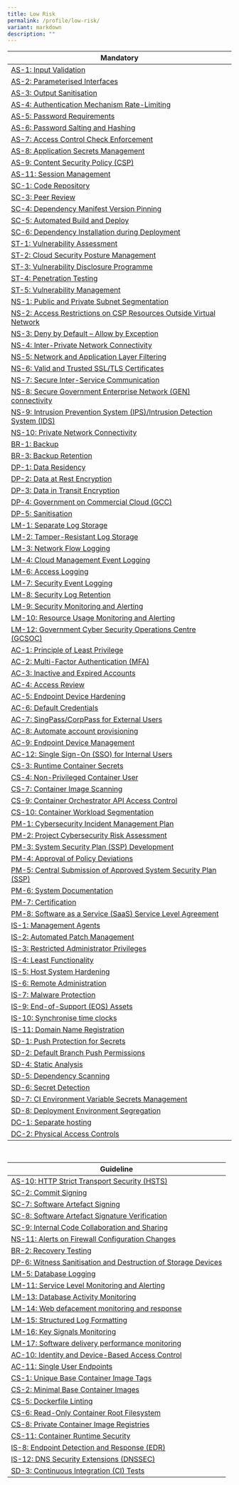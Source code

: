 ```yaml
---
title: Low Risk
permalink: /profile/low-risk/
variant: markdown
description: ""
---
```

| Mandatory |
| ---- |
| [AS-1: Input Validation](/control-catalog/as/#as-1) |
| [AS-2: Parameterised Interfaces](/control-catalog/as/#as-2) |
| [AS-3: Output Sanitisation](/control-catalog/as/#as-3) |
| [AS-4: Authentication Mechanism Rate-Limiting](/control-catalog/as/#as-4) |
| [AS-5: Password Requirements](/control-catalog/as/#as-5) |
| [AS-6: Password Salting and Hashing](/control-catalog/as/#as-6) |
| [AS-7: Access Control Check Enforcement](/control-catalog/as/#as-7) |
| [AS-8: Application Secrets Management](/control-catalog/as/#as-8) |
| [AS-9: Content Security Policy (CSP)](/control-catalog/as/#as-9) |
| [AS-11: Session Management](/control-catalog/as/#as-11) |
| [SC-1: Code Repository](/control-catalog/sc/#sc-1) |
| [SC-3: Peer Review](/control-catalog/sc/#sc-3) |
| [SC-4: Dependency Manifest Version Pinning](/control-catalog/sc/#sc-4) |
| [SC-5: Automated Build and Deploy](/control-catalog/sc/#sc-5) |
| [SC-6: Dependency Installation during Deployment](/control-catalog/sc/#sc-6) |
| [ST-1: Vulnerability Assessment](/control-catalog/st/#st-1) |
| [ST-2: Cloud Security Posture Management](/control-catalog/st/#st-2) |
| [ST-3: Vulnerability Disclosure Programme](/control-catalog/st/#st-3) |
| [ST-4: Penetration Testing](/control-catalog/st/#st-4) |
| [ST-5: Vulnerability Management](/control-catalog/st/#st-5) |
| [NS-1: Public and Private Subnet Segmentation](/control-catalog/ns/#ns-1) |
| [NS-2: Access Restrictions on CSP Resources Outside Virtual Network](/control-catalog/ns/#ns-2) |
| [NS-3: Deny by Default – Allow by Exception](/control-catalog/ns/#ns-3) |
| [NS-4: Inter-Private Network Connectivity](/control-catalog/ns/#ns-4) |
| [NS-5: Network and Application Layer Filtering](/control-catalog/ns/#ns-5) |
| [NS-6: Valid and Trusted SSL/TLS Certificates](/control-catalog/ns/#ns-6) |
| [NS-7: Secure Inter-Service Communication](/control-catalog/ns/#ns-7) |
| [NS-8: Secure Government Enterprise Network (GEN) connectivity](/control-catalog/ns/#ns-8) |
| [NS-9: Intrusion Prevention System (IPS)/Intrusion Detection System (IDS)](/control-catalog/ns/#ns-9) |
| [NS-10: Private Network Connectivity](/control-catalog/ns/#ns-10) |
| [BR-1: Backup](/control-catalog/br/#br-1) |
| [BR-3: Backup Retention](/control-catalog/br/#br-3) |
| [DP-1: Data Residency](/control-catalog/dp/#dp-1) |
| [DP-2: Data at Rest Encryption](/control-catalog/dp/#dp-2) |
| [DP-3: Data in Transit Encryption](/control-catalog/dp/#dp-3) |
| [DP-4: Government on Commercial Cloud (GCC)](/control-catalog/dp/#dp-4) |
| [DP-5: Sanitisation](/control-catalog/dp/#dp-5) |
| [LM-1: Separate Log Storage](/control-catalog/lm/#lm-1) |
| [LM-2: Tamper-Resistant Log Storage](/control-catalog/lm/#lm-2) |
| [LM-3: Network Flow Logging](/control-catalog/lm/#lm-3) |
| [LM-4: Cloud Management Event Logging](/control-catalog/lm/#lm-4) |
| [LM-6: Access Logging](/control-catalog/lm/#lm-6) |
| [LM-7: Security Event Logging](/control-catalog/lm/#lm-7) |
| [LM-8: Security Log Retention](/control-catalog/lm/#lm-8) |
| [LM-9: Security Monitoring and Alerting](/control-catalog/lm/#lm-9) |
| [LM-10: Resource Usage Monitoring and Alerting](/control-catalog/lm/#lm-10) |
| [LM-12: Government Cyber Security Operations Centre (GCSOC)](/control-catalog/lm/#lm-12) |
| [AC-1: Principle of Least Privilege](/control-catalog/ac/#ac-1) |
| [AC-2: Multi-Factor Authentication (MFA)](/control-catalog/ac/#ac-2) |
| [AC-3: Inactive and Expired Accounts](/control-catalog/ac/#ac-3) |
| [AC-4: Access Review](/control-catalog/ac/#ac-4) |
| [AC-5: Endpoint Device Hardening](/control-catalog/ac/#ac-5) |
| [AC-6: Default Credentials](/control-catalog/ac/#ac-6) |
| [AC-7: SingPass/CorpPass for External Users](/control-catalog/ac/#ac-7) |
| [AC-8: Automate account provisioning](/control-catalog/ac/#ac-8) |
| [AC-9: Endpoint Device Management](/control-catalog/ac/#ac-9) |
| [AC-12: Single Sign-On (SSO) for Internal Users](/control-catalog/ac/#ac-12) |
| [CS-3: Runtime Container Secrets](/control-catalog/cs/#cs-3) |
| [CS-4: Non-Privileged Container User](/control-catalog/cs/#cs-4) |
| [CS-7: Container Image Scanning](/control-catalog/cs/#cs-7) |
| [CS-9: Container Orchestrator API Access Control](/control-catalog/cs/#cs-9) |
| [CS-10: Container Workload Segmentation](/control-catalog/cs/#cs-10) |
| [PM-1: Cybersecurity Incident Management Plan](/control-catalog/pm/#pm-1) |
| [PM-2: Project Cybersecurity Risk Assessment](/control-catalog/pm/#pm-2) |
| [PM-3: System Security Plan (SSP) Development](/control-catalog/pm/#pm-3) |
| [PM-4: Approval of Policy Deviations](/control-catalog/pm/#pm-4) |
| [PM-5: Central Submission of Approved System Security Plan (SSP)](/control-catalog/pm/#pm-5) |
| [PM-6: System Documentation](/control-catalog/pm/#pm-6) |
| [PM-7: Certification](/control-catalog/pm/#pm-7) |
| [PM-8: Software as a Service (SaaS) Service Level Agreement](/control-catalog/pm/#pm-8) |
| [IS-1: Management Agents](/control-catalog/is/#is-1) |
| [IS-2: Automated Patch Management](/control-catalog/is/#is-2) |
| [IS-3: Restricted Administrator Privileges](/control-catalog/is/#is-3) |
| [IS-4: Least Functionality](/control-catalog/is/#is-4) |
| [IS-5: Host System Hardening](/control-catalog/is/#is-5) |
| [IS-6: Remote Administration](/control-catalog/is/#is-6) |
| [IS-7: Malware Protection](/control-catalog/is/#is-7) |
| [IS-9: End-of-Support (EOS) Assets](/control-catalog/is/#is-9) |
| [IS-10: Synchronise time clocks](/control-catalog/is/#is-10) |
| [IS-11: Domain Name Registration](/control-catalog/is/#is-11) |
| [SD-1: Push Protection for Secrets](/control-catalog/sd/#sd-1) |
| [SD-2: Default Branch Push Permissions](/control-catalog/sd/#sd-2) |
| [SD-4: Static Analysis](/control-catalog/sd/#sd-4) |
| [SD-5: Dependency Scanning](/control-catalog/sd/#sd-5) |
| [SD-6: Secret Detection](/control-catalog/sd/#sd-6) |
| [SD-7: CI Environment Variable Secrets Management](/control-catalog/sd/#sd-7) |
| [SD-8: Deployment Environment Segregation](/control-catalog/sd/#sd-8) |
| [DC-1: Separate hosting](/control-catalog/dc/#dc-1) |
| [DC-2: Physical Access Controls](/control-catalog/dc/#dc-2) |

<br>

| Guideline |
| ---- |
| [AS-10: HTTP Strict Transport Security (HSTS)](/control-catalog/as/#as-10) |
| [SC-2: Commit Signing](/control-catalog/sc/#sc-2) |
| [SC-7: Software Artefact Signing](/control-catalog/sc/#sc-7) |
| [SC-8: Software Artefact Signature Verification](/control-catalog/sc/#sc-8) |
| [SC-9: Internal Code Collaboration and Sharing](/control-catalog/sc/#sc-9) |
| [NS-11: Alerts on Firewall Configuration Changes](/control-catalog/ns/#ns-11) |
| [BR-2: Recovery Testing](/control-catalog/br/#br-2) |
| [DP-6: Witness Sanitisation and Destruction of Storage Devices](/control-catalog/dp/#dp-6) |
| [LM-5: Database Logging](/control-catalog/lm/#lm-5) |
| [LM-11: Service Level Monitoring and Alerting](/control-catalog/lm/#lm-11) |
| [LM-13: Database Activity Monitoring](/control-catalog/lm/#lm-13) |
| [LM-14: Web defacement monitoring and response](/control-catalog/lm/#lm-14) |
| [LM-15: Structured Log Formatting](/control-catalog/lm/#lm-15) |
| [LM-16: Key Signals Monitoring](/control-catalog/lm/#lm-16) |
| [LM-17: Software delivery performance monitoring](/control-catalog/lm/#lm-17) |
| [AC-10: Identity and Device-Based Access Control](/control-catalog/ac/#ac-10) |
| [AC-11: Single User Endpoints](/control-catalog/ac/#ac-11) |
| [CS-1: Unique Base Container Image Tags](/control-catalog/cs/#cs-1) |
| [CS-2: Minimal Base Container Images](/control-catalog/cs/#cs-2) |
| [CS-5: Dockerfile Linting](/control-catalog/cs/#cs-5) |
| [CS-6: Read-Only Container Root Filesystem](/control-catalog/cs/#cs-6) |
| [CS-8: Private Container Image Registries](/control-catalog/cs/#cs-8) |
| [CS-11: Container Runtime Security](/control-catalog/cs/#cs-11) |
| [IS-8: Endpoint Detection and Response (EDR)](/control-catalog/is/#is-8) |
| [IS-12: DNS Security Extensions (DNSSEC)](/control-catalog/is/#is-12) |
| [SD-3: Continuous Integration (CI) Tests](/control-catalog/sd/#sd-3) |<p></p>